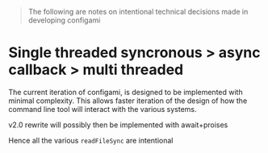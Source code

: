 > The following are notes on intentional technical decisions made in developing configami

# Single threaded syncronous > async callback > multi threaded

The current iteration of configami, is designed to be implemented with minimal complexity.
This allows faster iteration of the design of how the command line tool will interact with the various systems.

v2.0 rewrite will possibly then be implemented with await+proises

Hence all the various `readFileSync` are intentional


